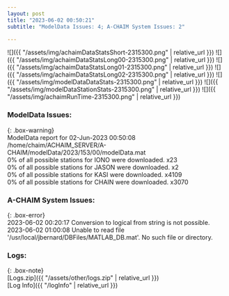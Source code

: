 ```yaml
---
layout: post
title: "2023-06-02 00:50:21"
subtitle: "ModelData Issues: 4; A-CHAIM System Issues: 2"

---
```


![]({{ "/assets/img/achaimDataStatsShort-2315300.png" | relative_url }})
![]({{ "/assets/img/achaimDataStatsLong00-2315300.png" | relative_url }})
![]({{ "/assets/img/achaimDataStatsLong01-2315300.png" | relative_url }})
![]({{ "/assets/img/achaimDataStatsLong02-2315300.png" | relative_url }})
![]({{ "/assets/img/modelDataDataStats-2315300.png" | relative_url }})
![]({{ "/assets/img/modelDataStationStats-2315300.png" | relative_url }})
![]({{ "/assets/img/achaimRunTime-2315300.png" | relative_url }})


### ModelData Issues:  
  
{: .box-warning}  
 ModelData report for 02-Jun-2023 00:50:08   
 /home/chaim/ACHAIM_SERVER/A-CHAIM/modelData/2023/153/00/modelData.mat   
 0% of all possible stations for IONO were downloaded. x23   
 0% of all possible stations for JASON were downloaded. x2   
 0% of all possible stations for KASI were downloaded. x4109   
 0% of all possible stations for CHAIN were downloaded. x3070   
  
### A-CHAIM System Issues:  
  
{: .box-error}  
2023-06-02 00:20:17 Conversion to logical from string is not possible.  
2023-06-02 01:00:08 Unable to read file '/usr/local/jbernard/DBFiles/MATLAB_DB.mat'. No such file or directory.  

### Logs:  
  
{: .box-note}  
[Logs.zip]({{ "/assets/other/logs.zip" | relative_url }})  
[Log Info]({{ "/logInfo" | relative_url }})  
